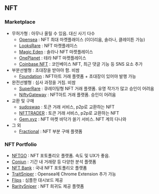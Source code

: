 ## NFT 

### Marketplace

- 무허가형 : 아무나 올릴 수 있음. 대신 사기 다수
  - [Opensea](https://opensea.io/) : NFT 최대 마켓플래이스 (이더리움, 솔라나, 클레이튼 가능)
  - [LooksRare](https://looksrare.org/) : NFT 마켓플레이스
  - [Magic Eden](https://magiceden.io/) : 솔라나 NFT 마켓플레이스
  - [OnePlanet](https://www.oneplanetnft.io/) : 테라 NFT 마켓플레이스
  - [Coinbase NFT](https://nft.coinbase.com/) : 코인베이스 NFT, 최근 댓글 기능 등 SNS 요소 추가
- 부분선별형 : 초대장을 받아야 함. 비쌈
  - [Foundation](https://foundation.app/) : NFT아트 거래 플랫폼 + 초대장이 있어야 발행 가능
- 완전선별형 : 심사 과정을 거침. 비쌈
  - [SuperRare](https://superrare.com/) : 큐레이팅형 NFT 거래 플랫폼. 유명 작가가 많고 승인이 어려움
  - [NiftyGateway](https://niftygateway.com/) : NFT아트 거래 플랫폼. 승인이 어려움
- 교환 및 구매
  - [sudoswap](https://sudoswap.xyz/) : 토큰 거래 서비스, p2p로 교환하는 NFT
  - [NFTTRADER](https://www.nfttrader.io/) : 토큰 거래 서비스, p2p로 교환하는 NFT
  - [Gem.xyz](https://www.gem.xyz/) : NFT 마켓 바닥가 쓸기 서비스. NFT 계의 다나와
- 그 외
  - [Fractional](https://fractional.art/) : NFT 부분 구매 플랫폼

### NFT Portfolio

- [NFTGO](https://nftgo.io/) : NFT 포토폴리오 플랫폼. 속도 및 UX가 좋음. 
- [Coniun](https://coniun.io/) : 기간 내 거래량 등 다양한 분석 플랫폼
- [NFT Bank](https://nftbank.ai/) : 국내 NFT 포토폴리오 플랫폼
- [TraitSniper](https://www.traitsniper.com/) : Opensea에 Chrome Extension 추가 가능
- [Flips](https://www.flips.finance/) : 심플한 대시보드 제공
- [RaritySniper](https://raritysniper.com/) : NFT 희귀도 제공 플랫폼